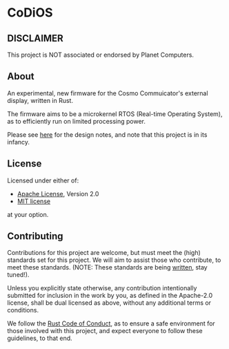 CoDiOS
=======

## DISCLAIMER

This project is NOT associated or endorsed by Planet Computers.

## About

An experimental, new firmware for the Cosmo Commuicator's external display,
written in Rust.

The firmware aims to be a microkernel RTOS (Real-time Operating System), as to
efficiently run on limited processing power.

Please see [here][design_notes] for the design notes, and note that
this project is in its infancy.

## License

Licensed under either of:

* [Apache License][apache], Version 2.0
* [MIT license][mit]

at your option.

## Contributing

Contributions for this project are welcome, but must meet the (high) standards
set for this project. We will aim to assist those who contribute, to meet these
standards. (NOTE: These standards are being [written][contribute], stay tuned!).

Unless you explicitly state otherwise, any contribution intentionally submitted
for inclusion in the work by you, as defined in the Apache-2.0 license, shall be
dual licensed as above, without any additional terms or conditions.

We follow the [Rust Code of Conduct][coc], as to ensure a safe environment for
those involved with this project, and expect everyone to follow these
guidelines, to that end.

[design_notes]: /DESIGN_NOTES.md
[contribute]: /CONTRIBUTING.md
[coc]: https://www.rust-lang.org/policies/code-of-conduct
[apache]: /LICENSE-APACHE
[mit]: /LICENSE-MIT

